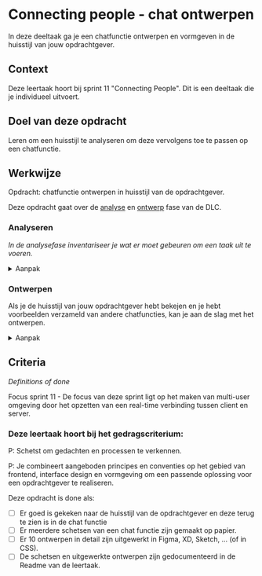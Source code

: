 

# Connecting people - chat ontwerpen

In deze deeltaak ga je een chatfunctie ontwerpen en vormgeven in de huisstijl van jouw opdrachtgever.

## Context

Deze leertaak hoort bij sprint 11 "Connecting People". Dit is een deeltaak die je individueel uitvoert.


## Doel van deze opdracht

Leren om een huisstijl te analyseren om deze vervolgens toe te passen op een chatfunctie.

## Werkwijze

Opdracht: chatfunctie ontwerpen in huisstijl van de opdrachtgever.

Deze opdracht gaat over de [analyse](#analyseren) en [ontwerp](#ontwerpen) fase van de DLC.


### Analyseren
*In de analysefase inventariseer je wat er moet gebeuren om een taak uit te voeren.*

<details>
<summary>Aanpak</summary>

1. Zoek 5 voorbeelden van chatfuncties, maak screenshots en zet ze op het Mirobord.
2. Bespreek in groepjes wat je er wel of niet goed aan vindt en zet dit op post-its bij de ontwerpen.
3. Bekijk de huisstijl van jouw opdrachtgever: uit welke visuele elementen bestaat deze? wat zou je mee kunnen nemen in de chatfunctie?

#### Materiaal analysefase

- [How To Infuse Visual Branding Into Your Chatbot](https://hellotars.com/blog/chatbot-branding-design)

</details>


### Ontwerpen

Als je de huisstijl van jouw opdrachtgever hebt bekejen en je hebt voorbeelden verzameld van andere chatfuncties, kan je aan de slag met het ontwerpen.

<details>
<summary>Aanpak</summary>

1. Bekijk jouw verzamelde ontwerpen: wat vind je er goed aan? en wat niet? wat neem je over? en wat niet?
2. Pak de huisstijlanalyse van de huisstijl van jouw opdrachtgever erbij: welke elementen kan je gebruiken voor de vormgeving van jouw chatfunctie?
2. Maak 5 verschillende (vorm en lay-out) schetsen op papier van hoe jouw chatfunctie eruit zou kunnen zien. Schrijf jouw overwegingen erbij in annotaties.
3. Bespreek de schetsen met een klasgenoot.
4. Werk de beste ontwerpen in detail uit in Figma, XD, Sketch, ...  (of in CSS).
Zorg dat je ook variaties maakt op die ontwerpen zodat je uiteindelijk 10 verschillende digitale ontwerpen hebt gemaakt. 
Denk hierbij aan (kleine) variaties in kleur, schaduw, marges, typografie etc.


#### Materiaal ontwerpfase

- [Amazing Chat Interface Inspiration](https://medium.muz.li/amazing-chat-interface-inspiration-9ce35222b93a)
- [Chat UI design inspiration, ideas and examples](https://search.muz.li/inspiration/chat-ui/)
- [99Designs](https://en.99designs.nl/inspiration/websites/chat)   

</details>



## Criteria
*Definitions of done*


Focus sprint 11 - De focus van deze sprint ligt op het maken van multi-user omgeving door het opzetten van een real-time verbinding tussen client en server. 



### Deze leertaak hoort bij het gedragscriterium:


P: Schetst om gedachten en processen te verkennen.

P: Je combineert aangeboden principes en conventies op het gebied van frontend, interface design en vormgeving om een passende oplossing voor een opdrachtgever te realiseren.

Deze opdracht is done als:

- [ ] Er goed is gekeken naar de huisstijl van de opdrachtgever en deze terug te zien is in de chat functie
- [ ] Er meerdere schetsen van een chat functie zijn gemaakt op papier.
- [ ] Er 10 ontwerpen in detail zijn uitgewerkt in Figma, XD, Sketch, ... (of in CSS).
- [ ] De schetsen en uitgewerkte ontwerpen zijn gedocumenteerd in de Readme van de leertaak.

